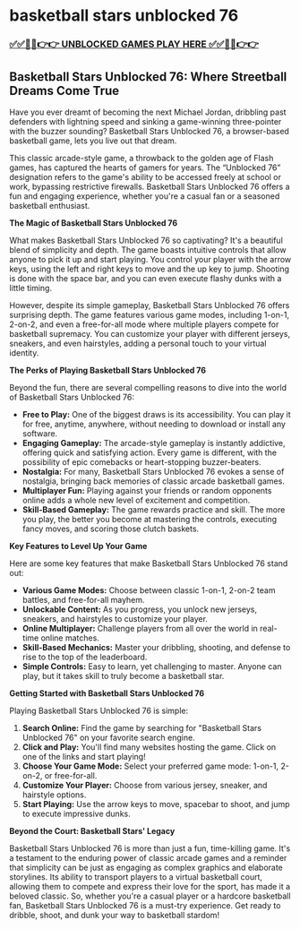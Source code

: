 # basketball stars unblocked 76

### [✅✅🔴🔴👉👉 UNBLOCKED GAMES PLAY HERE ✅✅🔴🔴👉👉](https://topstoryindia.com)

## Basketball Stars Unblocked 76: Where Streetball Dreams Come True

Have you ever dreamt of becoming the next Michael Jordan, dribbling past defenders with lightning speed and sinking a game-winning three-pointer with the buzzer sounding?  Basketball Stars Unblocked 76, a browser-based basketball game, lets you live out that dream. 

This classic arcade-style game, a throwback to the golden age of Flash games, has captured the hearts of gamers for years.  The “Unblocked 76” designation refers to the game's ability to be accessed freely at school or work, bypassing restrictive firewalls.  Basketball Stars Unblocked 76 offers a fun and engaging experience, whether you're a casual fan or a seasoned basketball enthusiast.

**The Magic of Basketball Stars Unblocked 76**

What makes Basketball Stars Unblocked 76 so captivating? It's a beautiful blend of simplicity and depth. The game boasts intuitive controls that allow anyone to pick it up and start playing. You control your player with the arrow keys, using the left and right keys to move and the up key to jump. Shooting is done with the space bar, and you can even execute flashy dunks with a little timing.

However, despite its simple gameplay, Basketball Stars Unblocked 76 offers surprising depth. The game features various game modes, including 1-on-1, 2-on-2, and even a free-for-all mode where multiple players compete for basketball supremacy. You can customize your player with different jerseys, sneakers, and even hairstyles, adding a personal touch to your virtual identity.

**The Perks of Playing Basketball Stars Unblocked 76**

Beyond the fun, there are several compelling reasons to dive into the world of Basketball Stars Unblocked 76:

* **Free to Play:**  One of the biggest draws is its accessibility.  You can play it for free, anytime, anywhere, without needing to download or install any software. 
* **Engaging Gameplay:** The arcade-style gameplay is instantly addictive, offering quick and satisfying action.  Every game is different, with the possibility of epic comebacks or heart-stopping buzzer-beaters.
* **Nostalgia:** For many, Basketball Stars Unblocked 76 evokes a sense of nostalgia, bringing back memories of classic arcade basketball games.  
* **Multiplayer Fun:** Playing against your friends or random opponents online adds a whole new level of excitement and competition.  
* **Skill-Based Gameplay:** The game rewards practice and skill.  The more you play, the better you become at mastering the controls,  executing fancy moves, and scoring those clutch baskets.

**Key Features to Level Up Your Game**

Here are some key features that make Basketball Stars Unblocked 76 stand out:

* **Various Game Modes:** Choose between classic 1-on-1, 2-on-2 team battles, and free-for-all mayhem.
* **Unlockable Content:** As you progress, you unlock new jerseys, sneakers, and hairstyles to customize your player.
* **Online Multiplayer:**  Challenge players from all over the world in real-time online matches. 
* **Skill-Based Mechanics:**  Master your dribbling, shooting, and defense to rise to the top of the leaderboard.
* **Simple Controls:** Easy to learn, yet challenging to master.  Anyone can play, but it takes skill to truly become a basketball star.

**Getting Started with Basketball Stars Unblocked 76**

Playing Basketball Stars Unblocked 76 is simple:

1. **Search Online:** Find the game by searching for "Basketball Stars Unblocked 76" on your favorite search engine.
2. **Click and Play:** You'll find many websites hosting the game.  Click on one of the links and start playing! 
3. **Choose Your Game Mode:** Select your preferred game mode: 1-on-1, 2-on-2, or free-for-all.
4. **Customize Your Player:**  Choose from various jersey, sneaker, and hairstyle options. 
5. **Start Playing:** Use the arrow keys to move, spacebar to shoot, and jump to execute impressive dunks.

**Beyond the Court: Basketball Stars' Legacy**

Basketball Stars Unblocked 76 is more than just a fun, time-killing game.  It's a testament to the enduring power of classic arcade games and a reminder that simplicity can be just as engaging as complex graphics and elaborate storylines.  Its ability to transport players to a virtual basketball court, allowing them to compete and express their love for the sport, has made it a beloved classic.  So, whether you're a casual player or a hardcore basketball fan, Basketball Stars Unblocked 76 is a must-try experience.  Get ready to dribble, shoot, and dunk your way to basketball stardom! 
